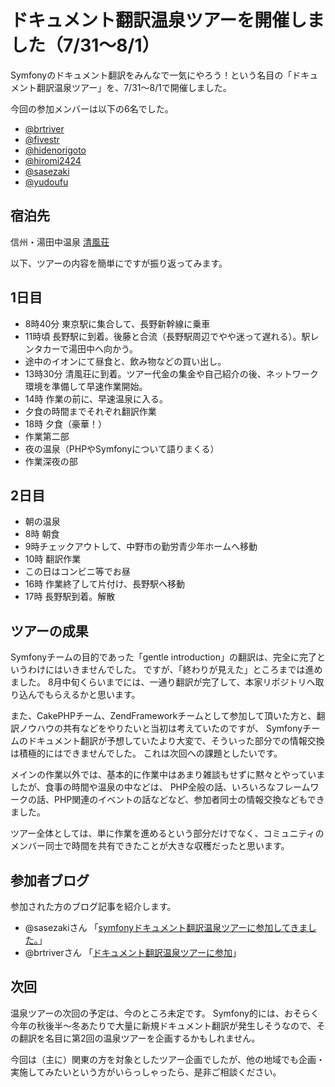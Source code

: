 ドキュメント翻訳温泉ツアーを開催しました（7/31～8/1）
=====================================================

Symfonyのドキュメント翻訳をみんなで一気にやろう！という名目の「ドキュメント翻訳温泉ツアー」を、7/31～8/1で開催しました。

今回の参加メンバーは以下の6名でした。

- [@brtriver](http://twitter.com/brtriver)
- [@fivestr](http://twitter.com/fivestr)
- [@hidenorigoto](http://twitter.com/hidenorigoto)
- [@hiromi2424](http://twitter.com/hiromi2424)
- [@sasezaki](http://twitter.com/sasezaki)
- [@yudoufu](http://twitter.com/yudoufu)


宿泊先
------

信州・湯田中温泉 [清風荘](http://www.yudanaka-seifuso.com/)


以下、ツアーの内容を簡単にですが振り返ってみます。


1日目
-----

- 8時40分 東京駅に集合して、長野新幹線に乗車
- 11時頃 長野駅に到着。後藤と合流（長野駅周辺でやや迷って遅れる）。駅レンタカーで湯田中へ向かう。
- 途中のイオンにて昼食と、飲み物などの買い出し。
- 13時30分 清風荘に到着。ツアー代金の集金や自己紹介の後、ネットワーク環境を準備して早速作業開始。
- 14時 作業の前に、早速温泉に入る。
- 夕食の時間までそれぞれ翻訳作業
- 18時 夕食（豪華！）
- 作業第二部
- 夜の温泉（PHPやSymfonyについて語りまくる）
- 作業深夜の部


2日目
-----

- 朝の温泉
- 8時 朝食
- 9時チェックアウトして、中野市の勤労青少年ホームへ移動
- 10時 翻訳作業
- この日はコンビニ等でお昼
- 16時 作業終了して片付け、長野駅へ移動
- 17時 長野駅到着。解散


ツアーの成果
------------

Symfonyチームの目的であった「gentle introduction」の翻訳は、完全に完了というわけにはいきませんでした。
ですが、「終わりが見えた」ところまでは進めました。
8月中旬くらいまでには、一通り翻訳が完了して、本家リポジトリへ取り込んでもらえるかと思います。

また、CakePHPチーム、ZendFrameworkチームとして参加して頂いた方と、翻訳ノウハウの共有などをやりたいと当初は考えていたのですが、
Symfonyチームのドキュメント翻訳が予想していたより大変で、そういった部分での情報交換は積極的にはできませんでした。
これは次回への課題としたいです。

メインの作業以外では、基本的に作業中はあまり雑談もせずに黙々とやっていましたが、食事の時間や温泉の中などは、
PHP全般の話、いろいろなフレームワークの話、PHP関連のイベントの話などなど、参加者同士の情報交換などもできました。


ツアー全体としては、単に作業を進めるという部分だけでなく、コミュニティのメンバー同士で時間を共有できたことが大きな収穫だったと思います。


参加者ブログ
------------

参加された方のブログ記事を紹介します。

- @sasezakiさん 「[symfonyドキュメント翻訳温泉ツアーに参加してきました。](http://d.hatena.ne.jp/sasezaki/20100801/p1)」
- @brtriverさん 「[ドキュメント翻訳温泉ツアーに参加](http://d.hatena.ne.jp/brtRiver/20100801/1280707316)」


次回
----

温泉ツアーの次回の予定は、今のところ未定です。
Symfony的には、おそらく今年の秋後半～冬あたりで大量に新規ドキュメント翻訳が発生しそうなので、その翻訳を名目に第2回の温泉ツアーを企画するかもしれません。

今回は（主に）関東の方を対象としたツアー企画でしたが、他の地域でも企画・実施してみたいという方がいらっしゃったら、是非ご相談ください。

